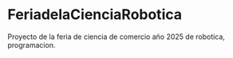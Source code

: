 # FeriadelaCienciaRobotica
Proyecto de la feria de ciencia de comercio año 2025 de robotica, programacion.

